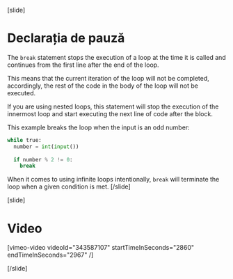 [slide]
# Declarația de pauză

The `break` statement stops the execution of a loop at the time it is called and continues from the first line after the end of the loop.

This means that the current iteration of the loop will not be completed, accordingly, the rest of the code in the body of the loop will not be executed.

If you are using nested loops, this statement will stop the execution of the innermost loop and start executing the next line of code after the block.

This example breaks the loop when the input is an odd number:
```py
while true:
  number = int(input())
  
  if number % 2 != 0:
    break
```
When it comes to using infinite loops intentionally, `break` will terminate the loop when a given condition is met.
[/slide]

[slide]
# Video

[vimeo-video videoId="343587107" startTimeInSeconds="2860" endTimeInSeconds="2967" /]

[/slide]